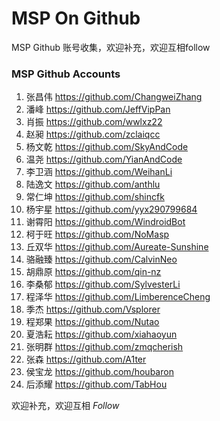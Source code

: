 # MSP On Github

MSP Github 账号收集，欢迎补充，欢迎互相follow

### MSP Github Accounts

1. 张昌伟 <https://github.com/ChangweiZhang>
2. 潘峰 <https://github.com/JeffVipPan>
3. 肖振 <https://github.com/wwlxz22>
4. 赵昶 <https://github.com/zclaiqcc>
5. 杨文乾 <https://github.com/SkyAndCode>
6. 温尧  <https://github.com/YianAndCode>
7. 李卫涵 <https://github.com/WeihanLi>
8. 陆逸文 <https://github.com/anthlu>
9. 常仁坤 <https://github.com/shincfk>
10. 杨宇星 <https://github.com/yyx290799684>
11. 谢霄阳 <https://github.com/WindroidBot>
12. 柯于旺 <https://github.com/NoMasp>
13. 丘双华 <https://github.com/Aureate-Sunshine>
14. 骆融臻 <https://github.com/CalvinNeo>
15. 胡鼎原 <https://github.com/qin-nz>
16. 李桑郁 <https://github.com/SylvesterLi>
17. 程泽华  https://github.com/LimberenceCheng
18. 季杰 https://github.com/Vsplorer
19. 程郑果 https://github.com/Nutao
20. 夏浩耘 https://github.com/xiahaoyun
21. 张明群 https://github.com/zmqcherish
22. 张森 https://github.com/A1ter
23. 侯宝龙 https://github.com/houbaron
24. 后添耀 https://github.com/TabHou

欢迎补充，欢迎互相 *Follow*
